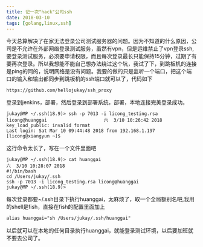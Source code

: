 ```yaml
---
title: 记一次"hack"公司ssh
date: 2018-03-10
tags: [golang,linux,ssh]
---
```


今天总算解决了在家无法登录公司测试服务器的问题。因为不知道的什么原因，公司是不允许在外部网络登录测试服务，虽然有vpn，但是运维禁止了vpn登录ssh,要登录测试服务，必须要申请权限，而且每次登录最长只能保持15分钟，过期了有要再次登录。所以我想能不能自己想办法绕过这个坑，我试了下，到跳板机的连接是ping的同的，说明网络是没有问题。我要的做的只是监听一个端口，把这个端口的输入和输出都同步到跳板机的ssh端口就可以了，代码如下
```http
https://github.com/hellojukay/ssh_proxy
```
登录到jenkins，部署，然后登录到部署系统，部署，本地连接完美登录成功。
```shell
jukay@MP ~/.ssh(18.9)> ssh -p 7013 -i licong_testing.rsa licong@huanggai                     六  3/10 10:26:42 2018
key_load_public: invalid format
Last login: Sat Mar 10 09:44:48 2018 from 192.168.1.197
[licong@xiangyun ~]$
```
这行命令太长了，写在一个文件里面吧
```shell
jukay@MP ~/.ssh(18.9)> cat huanggai                                                          六  3/10 10:28:07 2018
#!/bin/bash
cd /Users/jukay/.ssh
ssh -p 7013 -i licong_testing.rsa licong@huanggai
jukay@MP ~/.ssh(18.9)>
```
每次登录都要~/.ssh目录下执行huanggai，太麻烦了，取一个全局额别名吧,我用的shell是fish，直接在fish的配置里面加上
```txt
alias huanggai="sh /Users/jukay/.ssh/huanggai"
```
以后就可以在本地的任何目录执行huanggai，就能登录测试环境，以后要加班就不要去公司了。